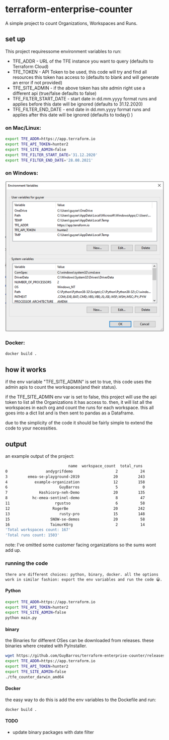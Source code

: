 # terraform-enterprise-counter
A simple project to count Organizations, Workspaces and Runs.

## set up
This project requiressome  environment variables to run:
* TFE_ADDR - URL of the TFE instance you want to query (defaults to Terraform Cloud)
* TFE_TOKEN - API Token to be used, this code will try and find all resources this token has access to (defaults to blank and will generate an error if not provided)
* TFE_SITE_ADMIN - if the above token has site admin right use a different api (true/false defaults to false)
* TFE_FILTER_START_DATE - start date in dd.mm.yyyy format runs and applies before this date will be ignored (defaults to 31.12.2020)
* TFE_FILTER_END_DATE - end date in dd.mm.yyyy format runs and applies after this date will be ignored (defaults to today() ) 

### on Mac/Linux:
```bash
export TFE_ADDR=https://app.terraform.io
export TFE_API_TOKEN=hunter2
export TFE_SITE_ADMIN=false
export TFE_FILTER_START_DATE='31.12.2020'
export TFE_FILTER_END_DATE='28.08.2021'
```

### on Windows:

![Image](./assets/win_env_vars.png)


### Docker:
```bash
docker build .
```

## how it works
if the env variable "TFE_SITE_ADMIN" is set to true, this code uses the admin apis to count the workspaces(and their status).

if the TFE_SITE_ADMIN env var is set to false, this project will use the api token to list all the Organizations it has access to. then, it will list all the workspaces in each org and count the runs for each workspace. this all goes into a dict list and is then sent to pandas as a Dataframe.

 due to the simplicity of the code it should be fairly simple to extend the code to your necessities.

## output

an example output of the project:

```bash
                            name  workspace_count  total_runs
0                 andygrifdemo                   2          24
3         emea-se-playground-2019               20         243
4            example-organization               12         158
6                       GuyBarros                5           0
7              Hashicorp-neh-Demo               20         135
8           hc-emea-sentinel-demo                8          47
11                    rgustso                    6          58
12                   RogerBe                    20         242
13                      rusty-pro               15         148
15                  SNOW-se-demos               20          58
16                  TaimurKOrg                   2          14
'Total workspaces count: 167'
'Total runs count: 1503'
```
note: I've omitted some customer facing organizations so the sums wont add up.

### running the code
    there are different choices: python, binary, docker. all the options work in similar fashion: export the env variables and run the code 😀.


#### Python

```bash
export TFE_ADDR=https://app.terraform.io
export TFE_API_TOKEN=hunter2
export TFE_SITE_ADMIN=false
python main.py
```

#### binary 
the Binaries for different OSes can be downloaded from releases. these binaries where created with PyInstaller.

```bash
wget https://github.com/GuyBarros/terraform-enterprise-counter/releases/download/v0.0.1/tfe_counter_darwin_amd64
export TFE_ADDR=https://app.terraform.io
export TFE_API_TOKEN=hunter2
export TFE_SITE_ADMIN=false
./tfe_counter_darwin_amd64
```

#### Docker

the easy way to do this is add the env variables to the Dockefile and run:

```bash
docker build .
```
#### TODO

* update binary packages with date filter



